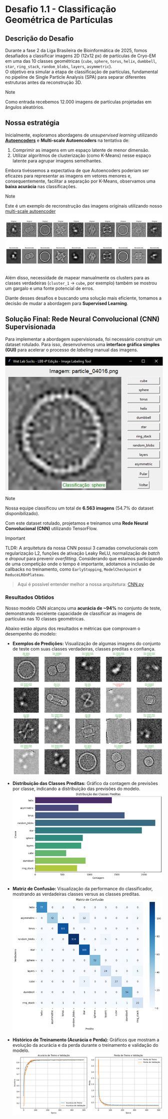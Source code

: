 # Desafio 1.1 - Classificação Geométrica de Partículas

## Descrição do Desafio

Durante a fase 2 da Liga Brasileira de Bioinformática de 2025, fomos desafiados a classificar imagens 2D (12x12 px) de partículas de Cryo-EM em uma das 10 classes geométricas (`cube`, `sphere`, `torus`, `helix`, `dumbbell`, `star`, `ring_stack`, `random_blobs`, `layers`, `asymmetric`).  
O objetivo era simular a etapa de classificação de partículas, fundamental no pipeline de Single Particle Analysis (SPA) para separar diferentes estruturas antes da reconstrução 3D.
>[!NOTE]
>Como entrada recebemos 12.000 imagens de partículas projetadas em ângulos aleatórios.

## Nossa estratégia

Inicialmente, exploramos abordagens de *unsupervised learning* utilizando [**Autoencoders**](https://en.wikipedia.org/wiki/Autoencoder) e **Multi-scale Autoencoders** na tentativa de:
1.  Comprimir as imagens em um espaço latente de menor dimensão.
2.  Utilizar algoritmos de clusterização (como K-Means) nesse espaço latente para agrupar imagens semelhantes.

Embora tivéssemos a expectativa de que Autoencoders poderiam ser eficazes para representar as imagens em vetores menores e, consequentemente, facilitar a separação por K-Means, observamos uma **baixa acurácia** nas classificações. 
>[!NOTE]
>Este é um exemplo de recronstrução das imagens originais utilizando nosso [multi-scale autoencoder](https://github.com/felipevzps/LBB-4/blob/main/desafio-1/01/src/autoencoder.py)
>![Reconstrução Multiscale Autoencoder](results/reconstruction_latent_dim_128_multiscale_autoencoder.png)

Além disso, necessidade de mapear manualmente os clusters para as classes verdadeiras (`cluster_1` -> `cube`, por exemplo) também se mostrou um gargalo e uma fonte potencial de erros.  

Diante desses desafios e buscando uma solução mais eficiente, tomamos a decisão de mudar a abordagem para **Supervised Learning**.

## Solução Final: Rede Neural Convolucional (CNN) Supervisionada

Para implementar a abordagem supervisionada, foi necessário construir um dataset rotulado. Para isso, desenvolvemos uma **interface gráfica simples (GUI)** para acelerar o processo de *labeling* manual das imagens.  

![Labeling Tool](images/labeling_tool.png)
>[!NOTE]
>Nossa equipe classificou um total de **6.563 imagens** (54.7% do dataset disponibilizado).

Com este dataset rotulado, projetamos e treinamos uma **Rede Neural Convolucional (CNN)** utilizando TensorFlow.  

>[!IMPORTANT]
TLDR: A arquitetura da nossa CNN possui 3 camadas convolucionais com regularização L2, funções de ativação Leaky ReLU, normalização de *batch* e *dropout* para prevenir *overfitting*. Considerando que estamos participando de uma competição onde o tempo é importante, adotamos a inclusão de callbacks no treinamento, como `EarlyStopping`, `ModelCheckpoint` e `ReduceLROnPlateau`.

> Aqui é possível entender melhor a nossa arquitetura: [CNN.py](https://github.com/felipevzps/LBB-4/blob/main/desafio-1/01/src/CNN.py)

### Resultados Obtidos

Nosso modelo CNN alcançou uma **acurácia de ~94%** no conjunto de teste, demonstrando excelente capacidade de classificar as imagens de partículas nas 10 classes geométricas.

Abaixo estão alguns dos resultados e métricas que comprovam o desempenho do modelo:

* **Exemplos de Predições:** Visualização de algumas imagens do conjunto de teste com suas classes verdadeiras, classes preditas e confiança.
    ![Exemplos de Predições](results/training_evaluation.png)
  
* **Distribuição das Classes Preditas:** Gráfico da contagem de previsões por classe, indicando a distribuição das previsões do modelo.
    ![Distribuição das Classes Preditas](results/prediction_distribution.png)
  
* **Matriz de Confusão:** Visualização da performance do classificador, mostrando as verdadeiras classes versus as classes preditas.
    ![Matriz de Confusão](results/confusion_matrix.png)

* **Histórico de Treinamento (Acurácia e Perda):** Gráficos que mostram a evolução da acurácia e da perda durante o treinamento e validação do modelo.
    ![Perda de Treino e Validação](results/training_history.png)
